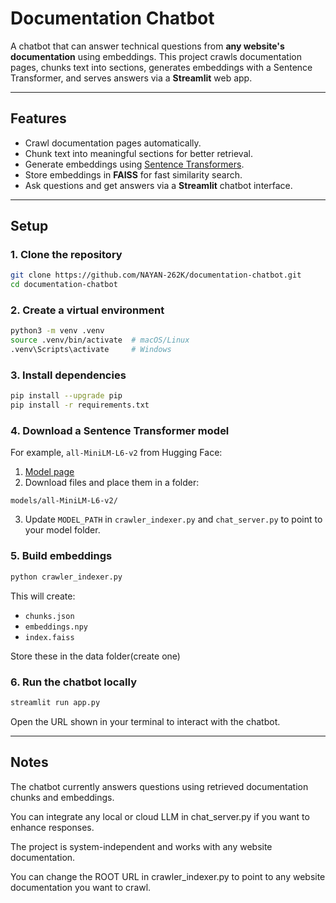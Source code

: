 # Documentation Chatbot

A chatbot that can answer technical questions from **any website's documentation** using embeddings.
This project crawls documentation pages, chunks text into sections, generates embeddings with a Sentence Transformer, and serves answers via a **Streamlit** web app.

---

## Features

* Crawl documentation pages automatically.
* Chunk text into meaningful sections for better retrieval.
* Generate embeddings using [Sentence Transformers](https://www.sbert.net/).
* Store embeddings in **FAISS** for fast similarity search.
* Ask questions and get answers via a **Streamlit** chatbot interface.

---

## Setup

### 1. Clone the repository

```bash
git clone https://github.com/NAYAN-262K/documentation-chatbot.git
cd documentation-chatbot
```

### 2. Create a virtual environment

```bash
python3 -m venv .venv
source .venv/bin/activate  # macOS/Linux
.venv\Scripts\activate     # Windows
```

### 3. Install dependencies

```bash
pip install --upgrade pip
pip install -r requirements.txt
```

### 4. Download a Sentence Transformer model

For example, `all-MiniLM-L6-v2` from Hugging Face:

1. [Model page](https://huggingface.co/sentence-transformers/all-MiniLM-L6-v2)
2. Download files and place them in a folder:

```
models/all-MiniLM-L6-v2/
```

3. Update `MODEL_PATH` in `crawler_indexer.py` and `chat_server.py` to point to your model folder.

### 5. Build embeddings

```bash
python crawler_indexer.py
```

This will create:

* `chunks.json`
* `embeddings.npy`
* `index.faiss`

Store these in the data folder(create one)

### 6. Run the chatbot locally

```bash
streamlit run app.py
```

Open the URL shown in your terminal to interact with the chatbot.

---

## Notes

The chatbot currently answers questions using retrieved documentation chunks and embeddings.

You can integrate any local or cloud LLM in chat_server.py if you want to enhance responses.

The project is system-independent and works with any website documentation.

You can change the ROOT URL in crawler_indexer.py to point to any website documentation you want to crawl.
